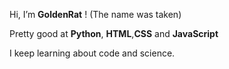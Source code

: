Hi, I’m **GoldenRat** ! (The name was taken)

Pretty good at **Python**, **HTML**,**CSS** and **JavaScript** 

I keep learning about code and science.

